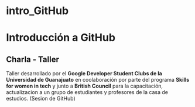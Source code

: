 # intro_GitHub

# Introducción a GitHub

## Charla - Taller  

Taller desarrollado por el **Google Developer Student Clubs de la Universidad de Guanajuato** en coolaboración por parte del programa __**Skills for women in tech**__
y junto a **British Council** para la capacitación, actualizacion a un grupo de
estudiantes y profesores de la casa de estudios.
 (Sesion de GitHub)